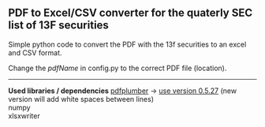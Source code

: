 ## PDF to Excel/CSV converter for the quaterly SEC list of 13F securities

Simple python code to convert the PDF with the 13f securities to an excel 
and CSV format.

Change the *pdfName* in config.py to the correct PDF file (location).

------------------------------------------------------------------------
**Used libraries / dependencies**
[pdfplumber](https://github.com/jsvine/pdfplumber) -> <ins>use version 0.5.27</ins> (new version will add white spaces between lines)  
numpy  
xlsxwriter


